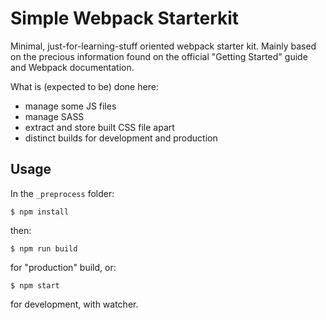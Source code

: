 Simple Webpack Starterkit
=========================

Minimal, just-for-learning-stuff oriented webpack starter kit. Mainly based on the precious information found on the official "Getting Started" guide and Webpack documentation. 

What is (expected to be) done here:

- manage some JS files 
- manage SASS
- extract and store built CSS file apart 
- distinct builds for development and production

## Usage 
In the `_preprocess` folder:

```
$ npm install 
```

then:

```
$ npm run build 
```

for "production" build, or:

```
$ npm start
```

for development, with watcher. 